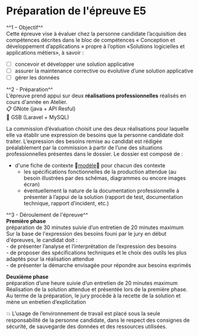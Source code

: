 # Préparation de l'épreuve E5

^^1 – Objectif^^ <br />
Cette épreuve vise à évaluer chez la personne candidate l’acquisition des compétences décrites dans le bloc de compétences « Conception et développement d’applications » propre à l’option «Solutions logicielles et applications métiers», à savoir :<br />
- [ ] concevoir et développer une solution applicative <br />
- [ ] assurer la maintenance corrective ou évolutive d’une solution applicative <br />
- [ ] gérer les données <br />

^^2 - Préparation^^<br />
L’épreuve prend appui sur deux **réalisations professionnelles** réalisés en cours d'année en Atelier. <br />
:clipboard: GNote (java + API Resful)<br />
:pill: GSB (Laravel + MySQL)<br />
    
La commission d’évaluation choisit une des deux réalisations pour laquelle elle va établir une expression de besoins que la personne candidate doit traiter. L’expression des besoins remise au candidat est rédigée préalablement par la commission à partir de l’une des situations professionnelles présentes dans le dossier. Le dossier est composé de : <br />
- d'une fiche de contexte :page_facing_up:[modèle](./data/FicheContexteAP2024.pdf):page_facing_up: pour chacun des contexte<br />
    - les spécifications fonctionnelles de la production attendue (au besoin illustrées par des schémas, diagrammes ou encore images écran) <br />
    - éventuellement la nature de la documentation professionnelle à présenter à l’appui de la solution (rapport de test, documentation technique, rapport d’incident, etc.)<br />

^^3 - Déroulement de l'épreuve^^<br />
**Première phase** <br />
préparation de 30 minutes suivie d’un entretien de 20 minutes maximum <br />
Sur la base de l'expression des besoins founi par le jury en début d'épreuves, le candidat doit : <br />
    - de présenter l’analyse et l’interprétation de l’expression des besoins <br />
    - de proposer des spécifications techniques et le choix des outils les plus adaptés pour la réalisation attendue <br /> 
    - de présenter la démarche envisagée pour répondre aux besoins exprimés <br />

**Deuxième phase** <br />
préparation d’une heure suivie d’un entretien de 20 minutes maximum <br />
Réalisation de la solution attendue et présentée lors de la première phase.<br />
Au terme de la préparation, le jury procède à la recette de la solution et mène un entretien d’explicitation<br />

:boom: L’usage de l’environnement de travail est placé sous la seule responsabilité de la personne candidate, dans le respect des consignes de sécurité, de sauvegarde des données et des ressources utilisées.
